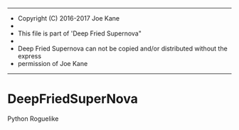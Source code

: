 
 *******************************************************
 * Copyright (C) 2016-2017 Joe Kane
 *
 * This file is part of 'Deep Fried Supernova"
 *
 * Deep Fried Supernova can not be copied and/or distributed without the express
 * permission of Joe Kane
 *******************************************************

# DeepFriedSuperNova
Python Roguelike

